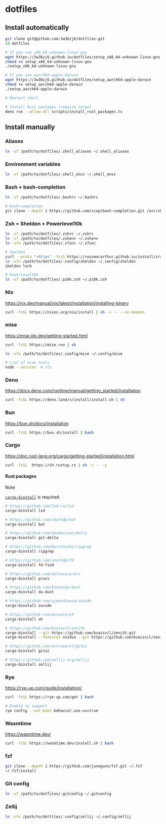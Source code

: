 # dotfiles

## Install automatically

```sh
git clone git@github.com:3w36zj6/dotfiles.git
cd dotfiles

# If you use x86_64-unknown-linux-gnu
wget https://3w36zj6.github.io/dotfiles/setup_x86_64-unknown-linux-gnu
chmod +x setup_x86_64-unknown-linux-gnu
./setup_x86_64-unknown-linux-gnu

# If you use aarch64-apple-darwin
wget https://3w36zj6.github.io/dotfiles/setup_aarch64-apple-darwin
chmod +x setup_aarch64-apple-darwin
./setup_aarch64-apple-darwin

# Restart shell

# Install Rust packages (require Cargo)
deno run --allow-all scripts/install_rust_packages.ts

```

## Install manually

### Aliases

```sh
ln -sf /path/to/dotfiles/.shell_aliases ~/.shell_aliases
```

### Environment variables

```sh
ln -sf /path/to/dotfiles/.shell_envs ~/.shell_envs
```

### Bash + bash-completion

```sh
ln -sf /path/to/dotfiles/.bashrc ~/.bashrc

# bash-completion
git clone --depth 1 https://github.com/scop/bash-completion.git /usr/share/bash-completion
```

### Zsh + Sheldon + Powerlevel10k

```sh
ln -sf /path/to/dotfiles/.zshrc ~/.zshrc
ln -sf /path/to/dotfiles/.zshenv ~/.zshenv
ln -sfn /path/to/dotfiles/.zfunc ~/.zfunc

# Sheldon
curl --proto "=https" -fLsS https://rossmacarthur.github.io/install/crate.sh | bash -s -- --repo rossmacarthur/sheldon --to ~/.local/bin --force
ln -sfn /path/to/dotfiles/.config/sheldon ~/.config/sheldon
sheldon lock

# Powerlevel10k
ln -sf /path/to/dotfiles/.p10k.zsh ~/.p10k.zsh
```

### Nix

https://nix.dev/manual/nix/latest/installation/installing-binary

```sh
curl -fsSL https://nixos.org/nix/install | sh -s -- --no-daemon
```

### mise

https://mise.jdx.dev/getting-started.html

```sh
curl -fsSL https://mise.run | sh

ln -sfn /path/to/dotfiles/.config/mise ~/.config/mise

# List of mise tools
node --version  # lts
```

### Deno

https://docs.deno.com/runtime/manual/getting_started/installation

```sh
curl -fsSL https://deno.land/x/install/install.sh | sh
```

### Bun

https://bun.sh/docs/installation

```sh
curl -fsSL https://bun.sh/install | bash
```

### Cargo

https://doc.rust-lang.org/cargo/getting-started/installation.html

```sh
curl -fsSL  https://sh.rustup.rs | sh -s -- -y
```

#### Rust packages

> [!NOTE]
> [`cargo-binstall`](https://github.com/cargo-bins/cargo-binstall) is required.

```sh
# https://github.com/lsd-rs/lsd
cargo-binstall lsd

# https://github.com/sharkdp/bat
cargo-binstall bat

# https://github.com/dandavison/delta
cargo-binstall git-delta

# https://github.com/BurntSushi/ripgrep
cargo-binstall ripgrep

# https://github.com/sharkdp/fd
cargo-binstall fd-find

# https://github.com/dalance/procs
cargo-binstall procs

# https://github.com/bootandy/dust
cargo-binstall du-dust

# https://github.com/ajeetdsouza/zoxide
cargo-binstall zoxide

# https://github.com/ducaale/xh
cargo-binstall xh

# https://github.com/bvaisvil/zenith
cargo-binstall --git https://github.com/bvaisvil/zenith.git
cargo-binstall --features nvidia --git https://github.com/bvaisvil/zenith.git # for NVIDIA GPU support

# https://github.com/extrawurst/gitui
cargo-binstall gitui

# https://github.com/zellij-org/zellij
cargo-binstall zellij
```

### Rye

https://rye-up.com/guide/installation/

```sh
curl -fsSL https://rye-up.com/get | bash

# Enable uv support
rye config --set-bool behavior.use-uv=true
```

### Wasmtime

https://wasmtime.dev/

```sh
curl -fsSL https://wasmtime.dev/install.sh | bash
```

### fzf

```sh
git clone --depth 1 https://github.com/junegunn/fzf.git ~/.fzf
~/.fzf/install
```

### Git config

```sh
ln -sf /path/to/dotfiles/.gitconfig ~/.gitconfig
```

### Zellij

```sh
ln -sfn /path/to/dotfiles/.config/zellij ~/.config/zellij
```
